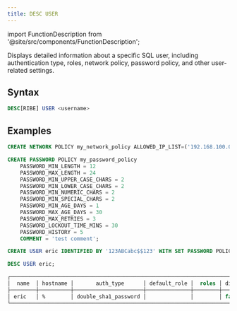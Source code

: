 ```yaml
---
title: DESC USER
---
```

import FunctionDescription from '@site/src/components/FunctionDescription';

<FunctionDescription description="Introduced or updated: v1.2.644"/>

Displays detailed information about a specific SQL user, including authentication type, roles, network policy, password policy, and other user-related settings.

## Syntax

```sql
DESC[RIBE] USER <username>
```

## Examples

```sql
CREATE NETWORK POLICY my_network_policy ALLOWED_IP_LIST=('192.168.100.0/24');

CREATE PASSWORD POLICY my_password_policy
    PASSWORD_MIN_LENGTH = 12
    PASSWORD_MAX_LENGTH = 24
    PASSWORD_MIN_UPPER_CASE_CHARS = 2
    PASSWORD_MIN_LOWER_CASE_CHARS = 2
    PASSWORD_MIN_NUMERIC_CHARS = 2
    PASSWORD_MIN_SPECIAL_CHARS = 2
    PASSWORD_MIN_AGE_DAYS = 1
    PASSWORD_MAX_AGE_DAYS = 30
    PASSWORD_MAX_RETRIES = 3
    PASSWORD_LOCKOUT_TIME_MINS = 30
    PASSWORD_HISTORY = 5
    COMMENT = 'test comment';

CREATE USER eric IDENTIFIED BY '123ABCabc$$123' WITH SET PASSWORD POLICY='my_password_policy', SET NETWORK POLICY='my_network_policy';

DESC USER eric;

┌─────────────────────────────────────────────────────────────────────────────────────────────────────────────────────────────────────────────┐
│  name  │ hostname │       auth_type      │ default_role │  roles │ disabled │   network_policy  │   password_policy  │ must_change_password │
├────────┼──────────┼──────────────────────┼──────────────┼────────┼──────────┼───────────────────┼────────────────────┼──────────────────────┤
│ eric   │ %        │ double_sha1_password │              │        │ false    │ my_network_policy │ my_password_policy │ NULL                 │
└─────────────────────────────────────────────────────────────────────────────────────────────────────────────────────────────────────────────┘
```